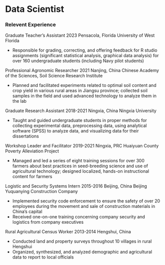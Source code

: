 # Data Scientist

### Relevent Experience
Graduate Teacher’s Assistant 		                                                                                2023             Pensacola, Florida
University of West Florida 
-	Responsible for grading, correcting, and offering feedback for R studio assignments (significant statistical analysis, graphical data analysis) for over 160 undergraduate students (including Navy pilot students)
  
Professional Agronomic Researcher                                                                                       2021             Nanjing, China 
Chinese Academy of the Sciences, Soil Science Research Institute 
-	Planned and facilitated experiments related to optimal soil content and crop yield in various rural areas in Jiangsu province; collected soil samples in the field and used advanced technology to analyze them in the lab
  
Graduate Research Assistant                                                                                                   2018-2021   Ningxia, China
Ningxia University 	
-	Taught and guided undergraduate students in proper methods for collecting experimental data, preprocessing data, using analytical software (SPSS) to analyze data, and visualizing data for their dissertations
  
Workshop Leader and Facilitator					                      2019-2021  Ningxia, PRC
Huaiyuan County Poverty Alleviation Project
-	Managed and led a series of eight training sessions for over 300 farmers about best practices in seed-breeding science and use of agricultural technology; designed localized, hands-on instructional content for farmers
  
Logistic and Security Systems Intern						       2015-2016   Beijing, China 
Beijing Yuquanying Construction Company 
-	Implemented security code enforcement to ensure the safety of over 20 employees during the movement and sale of construction materials in China’s capital
-	Received one-on-one training concerning company security and logistics from company executives
  
Rural Agricultural Census Worker					                      2013-2014  Hengshui, China
-	Conducted land and property surveys throughout 10 villages in rural Hengshui 
-	Organized, synthesized, and analyzed demographic and agricultural data to report to local officials
